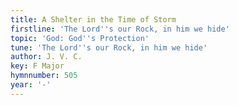 ```yaml
---
title: A Shelter in the Time of Storm
firstline: 'The Lord''s our Rock, in him we hide'
topic: 'God: God''s Protection'
tune: 'The Lord''s our Rock, in him we hide'
author: J. V. C.
key: F Major
hymnnumber: 505
year: '-'
---
```

